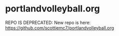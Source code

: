 # portlandvolleyball.org

REPO IS DEPRECATED:
New repo is here: https://github.com/scottiemc7/portlandvolleyball.org
